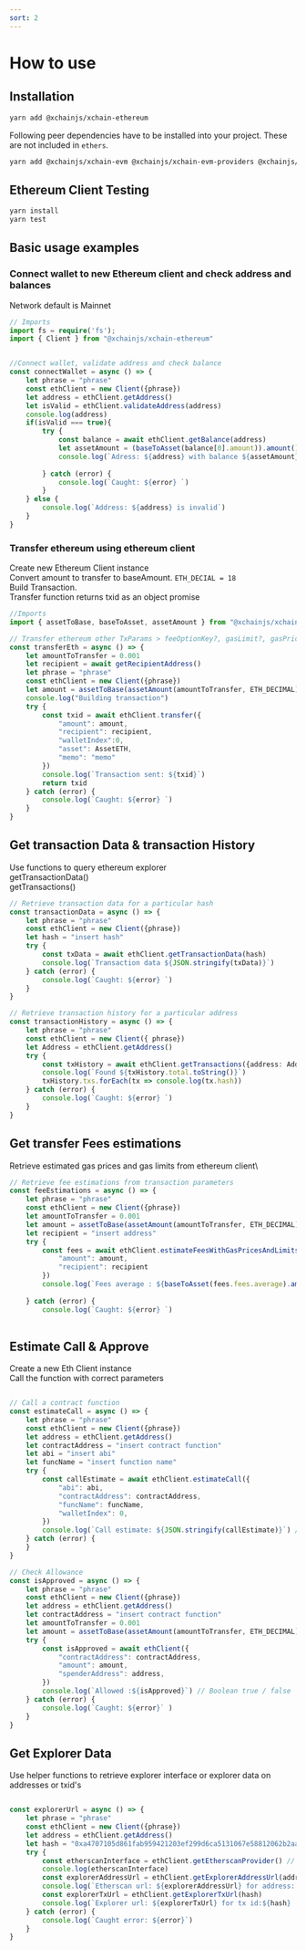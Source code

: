 ```yaml
---
sort: 2
---
```


# How to use

## Installation

```bash
yarn add @xchainjs/xchain-ethereum
```

Following peer dependencies have to be installed into your project. These are not included in `ethers`.

```bash
yarn add @xchainjs/xchain-evm @xchainjs/xchain-evm-providers @xchainjs/xchain-client @xchainjs/xchain-crypto @xchainjs/xchain-util axios ethers
```

## Ethereum Client Testing

```bash
yarn install
yarn test
```

## Basic usage examples

### Connect wallet to new Ethereum client and check address and balances
Network default is Mainnet
```ts
// Imports
import fs = require('fs');
import { Client } from "@xchainjs/xchain-ethereum"


//Connect wallet, validate address and check balance 
const connectWallet = async () => {
    let phrase = "phrase"
    const ethClient = new Client({phrase})
    let address = ethClient.getAddress()
    let isValid = ethClient.validateAddress(address)
    console.log(address)
    if(isValid === true){
        try {
            const balance = await ethClient.getBalance(address)
            let assetAmount = (baseToAsset(balance[0].amount)).amount()
            console.log(`Adress: ${address} with balance ${assetAmount}`)
            
        } catch (error) {
            console.log(`Caught: ${error} `)
        }
    } else {
        console.log(`Address: ${address} is invalid`)
    }
}

```

### Transfer ethereum using ethereum client

Create new Ethereum Client instance\
Convert amount to transfer to baseAmount. `ETH_DECIAL = 18`\
Build Transaction.\
Transfer function returns txid as an object promise

```ts
//Imports
import { assetToBase, baseToAsset, assetAmount } from "@xchainjs/xchain-util"

// Transfer ethereum other TxParams > feeOptionKey?, gasLimit?, gasPrice? 
const transferEth = async () => {
    let amountToTransfer = 0.001
    let recipient = await getRecipientAddress()
    let phrase = "phrase"
    const ethClient = new Client({phrase})
    let amount = assetToBase(assetAmount(amountToTransfer, ETH_DECIMAL))
    console.log("Building transaction")
    try {
        const txid = await ethClient.transfer({
            "amount": amount,
            "recipient": recipient,
            "walletIndex":0,
            "asset": AssetETH,
            "memo": "memo"
        })
        console.log(`Transaction sent: ${txid}`)
        return txid
    } catch (error) {
        console.log(`Caught: ${error} `)
    }
}

```

## Get transaction Data & transaction History 

Use functions to query ethereum explorer\
getTransactionData()\
getTransactions()

```ts
// Retrieve transaction data for a particular hash
const transactionData = async () => {
    let phrase = "phrase"
    const ethClient = new Client({phrase})
    let hash = "insert hash"
    try {
        const txData = await ethClient.getTransactionData(hash)
        console.log(`Transaction data ${JSON.stringify(txData)}`)
    } catch (error) {
        console.log(`Caught: ${error} `)
    }
}

// Retrieve transaction history for a particular address
const transactionHistory = async () => {
    let phrase = "phrase"
    const ethClient = new Client({ phrase})
    let Address = ethClient.getAddress()
    try {
        const txHistory = await ethClient.getTransactions({address: Address})
        console.log(`Found ${txHistory.total.toString()}`)
        txHistory.txs.forEach(tx => console.log(tx.hash))
    } catch (error) {
        console.log(`Caught: ${error} `)
    }
}

```

## Get transfer Fees estimations

Retrieve estimated gas prices and gas limits from ethereum client\

```ts
// Retrieve fee estimations from transaction parameters
const feeEstimations = async () => {
    let phrase = "phrase"
    const ethClient = new Client({phrase})
    let amountToTransfer = 0.001
    let amount = assetToBase(assetAmount(amountToTransfer, ETH_DECIMAL))
    let recipient = "insert address"
    try {
        const fees = await ethClient.estimateFeesWithGasPricesAndLimits({
            "amount": amount,
            "recipient": recipient
        })
        console.log(`Fees average : ${baseToAsset(fees.fees.average).amount()}, gas limits: ${fees.gasLimit}, gas prices average: ${baseToAsset(fees.gasPrices.average).amount()}`)
        
    } catch (error) {
        console.log(`Caught: ${error} `)
   

```

## Estimate Call & Approve

Create a new Eth Client instance\
Call the function with correct parameters
```ts

// Call a contract function  
const estimateCall = async () => {
    let phrase = "phrase"
    const ethClient = new Client({phrase})
    let address = ethClient.getAddress()
    let contractAddress = "insert contract function"
    let abi = "insert abi"
    let funcName = "insert function name"
    try {
        const callEstimate = await ethClient.estimateCall({
            "abi": abi,
            "contractAddress": contractAddress,
            "funcName": funcName,
            "walletIndex": 0,
        })
        console.log(`Call estimate: ${JSON.stringify(callEstimate)}`) // Returns Big number
    } catch (error) {   
    }
}

// Check Allowance
const isApproved = async () => {
    let phrase = "phrase"
    const ethClient = new Client({phrase})
    let address = ethClient.getAddress()
    let contractAddress = "insert contract function"
    let amountToTransfer = 0.001
    let amount = assetToBase(assetAmount(amountToTransfer, ETH_DECIMAL)) 
    try {
        const isApproved = await ethClient({
            "contractAddress": contractAddress,
            "amount": amount,
            "spenderAddress": address,
        })
        console.log(`Allowed :${isApproved}`) // Boolean true / false
    } catch (error) {   
        console.log(`Caught: ${error}` )
    }
}

```

## Get Explorer Data

Use helper functions to retrieve explorer interface or explorer data on addresses or txid's

```ts

const explorerUrl = async () => {
    let phrase = "phrase"
    const ethClient = new Client({phrase})
    let address = ethClient.getAddress()
    let hash = "0xa4707105d861fab959421203ef299d6ca5131067e58812062b2aa94494047f06"
    try {
        const etherscanInterface = ethClient.getEtherscanProvider() // returns the current etherjs etherscan interface
        console.log(etherscanInterface)
        const explorerAddressUrl = ethClient.getExplorerAddressUrl(address)
        console.log(`Etherscan url: ${explorerAddressUrl} for address: ${address} `)
        const explorerTxUrl = ethClient.getExplorerTxUrl(hash)
        console.log(`Explorer url: ${explorerTxUrl} for tx id:${hash}  `)
    } catch (error) {
        console.log(`Caught error: ${error}`)
    }
}

```